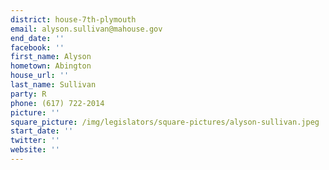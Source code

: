 ```yaml
---
district: house-7th-plymouth
email: alyson.sullivan@mahouse.gov
end_date: ''
facebook: ''
first_name: Alyson
hometown: Abington
house_url: ''
last_name: Sullivan
party: R
phone: (617) 722-2014
picture: ''
square_picture: /img/legislators/square-pictures/alyson-sullivan.jpeg
start_date: ''
twitter: ''
website: ''
---
```

